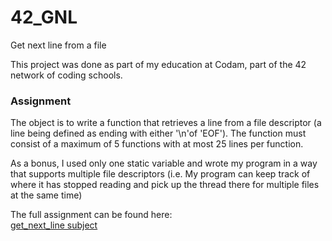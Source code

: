 # 42_GNL
Get next line from a file

This project was done as part of my education at Codam, part of the 42 network of coding schools.

<h3>Assignment</h3>

The object is to write a function that retrieves a line from a file descriptor (a line being defined as ending with
either '\n'of 'EOF'). The function must consist of a maximum of 5 functions with at most 25 lines per function.

As a bonus, I used only one static variable and wrote my program in a way that supports multiple file descriptors 
(i.e. My program can keep track of where it has stopped reading and pick up the thread there for multiple files at 
the same time)

The full assignment can be found here:\
[get_next_line subject](https://github.com/LER1990/42_subjects/blob/master/get_next_line.en.pdf)
